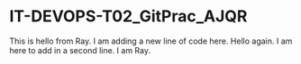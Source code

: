 # IT-DEVOPS-T02_GitPrac_AJQR
This is hello from Ray. I am adding a new line of code here.
Hello again. I am here to add in a second line. I am Ray.
